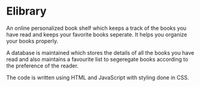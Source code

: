 # Elibrary
An online personalized book shelf which keeps a track of the books you have read and keeps your favorite books seperate. It helps you organize your books properly.

A database is maintained which stores the details of all the books you have read and also maintains a favourite list to segeregate books according to the preference of the reader.

The code is written using HTML and JavaScript with styling done in CSS. 
